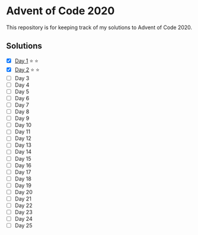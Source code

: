 # Advent of Code 2020
This repository is for keeping track of my solutions to Advent of Code 2020.

## Solutions
 - [x] [Day 1](day1/day1.py) :star: :star:
 - [x] [Day 2](day2/day2.py) :star: :star:
 - [ ] Day 3 
 - [ ] Day 4
 - [ ] Day 5
 - [ ] Day 6
 - [ ] Day 7
 - [ ] Day 8
 - [ ] Day 9
 - [ ] Day 10
 - [ ] Day 11
 - [ ] Day 12
 - [ ] Day 13
 - [ ] Day 14
 - [ ] Day 15
 - [ ] Day 16
 - [ ] Day 17
 - [ ] Day 18
 - [ ] Day 19
 - [ ] Day 20
 - [ ] Day 21
 - [ ] Day 22
 - [ ] Day 23
 - [ ] Day 24
 - [ ] Day 25
